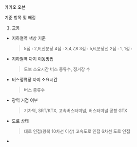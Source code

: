 
카카오 오븐


기준 항목 및 배점 

1. 교통
 - 지하철역 색상 기준
   > 5점 : 2,9,신분당
   > 4점 : 3,4,7,8
   > 3점 : 5,6,분당선
   > 2점 : 1,
   > 1점 :
   
 - 지하철역 까지 이동방법
   > 도보 소요시간 
   > 버스 종류수, 정거장 수 
   > 
 - 버스정류장 까지 소요시간 
   > 버스 종류수
   
 - 광역 거점 여부 
   > 기차역, SRT/KTX,
   > 고속버스터미널, 버스터미널
   > 공항
   > GTX
   
 - 도로 상태
   > 대로 인접(왕복 10차선 이상)
   > 고속도로 인접 
   > 6차선 도로 인접 

 - 
